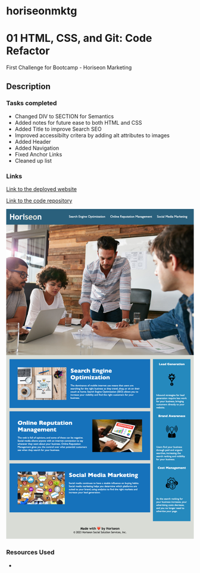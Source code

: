 # horiseonmktg
# 01 HTML, CSS, and Git: Code Refactor
First Challenge for Bootcamp - Horiseon Marketing

## Description



### Tasks completed
* Changed DIV to SECTION for Semantics
* Added notes for future ease to both HTML and CSS
* Added Title to improve Search SEO
* Improved accessibilty critera by adding alt attributes to images
* Added Header
* Added Navigation
* Fixed Anchor Links
* Cleaned up list

### Links

[Link to the deployed website]()

[Link to the code repository]()

![screenshot of index.html](./assets/images/screenshot.png)


### Resources Used
* 